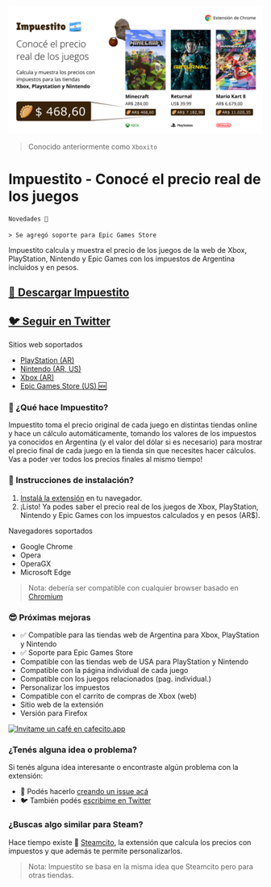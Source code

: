 ![Impuestito](/assets/impuestito-cover.jpg "Impuestito Cover")

> Conocido anteriormente como `Xboxito`

# Impuestito - Conocé el precio real de los juegos

```
Novedades 🥳

> Se agregó soporte para Epic Games Store
```


Impuestito calcula y muestra el precio de los juegos de la web de Xbox, PlayStation, Nintendo y Epic Games con los impuestos de Argentina incluidos y en pesos.

## [🎁 Descargar Impuestito](https://chrome.google.com/webstore/detail/impuestito/kodbfkngjgckpmipedoomkdhhihioaio/related?hl=es)
## [🐦 Seguir en Twitter](https://twitter.com/GamePassDayOne/status/1480886877490143232)

Sitios web soportados
- [PlayStation (AR)](https://store.playstation.com/es-ar/category/35027334-375e-423b-b500-0d4d85eff784)
- [Nintendo (AR, US)](https://store.nintendo.com.ar/)
- [Xbox (AR)](https://www.xbox.com/es-ar/games/all-games)
- [Epic Games Store (US) 🆕](https://www.epicgames.com/store/en-US/)

### 🙋 ¿Qué hace Impuestito?

Impuestito toma el precio original de cada juego en distintas tiendas online y hace un cálculo automáticamente, tomando los valores de los impuestos ya conocidos en Argentina (y el valor del dólar si es necesario) para mostrar el precio final de cada juego en la tienda sin que necesites hacer cálculos. Vas a poder ver todos los precios finales al mismo tiempo!

### 📖 Instrucciones de instalación?

1. [Instalá la extensión](https://chrome.google.com/webstore/detail/impuestito/kodbfkngjgckpmipedoomkdhhihioaio/related?hl=es) en tu navegador.
2. ¡Listo! Ya podes saber el precio real de los juegos de Xbox, PlayStation, Nintendo y Epic Games con los impuestos calculados y en pesos (AR$).

Navegadores soportados
- Google Chrome
- Opera
- OperaGX
- Microsoft Edge

> Nota: debería ser compatible con cualquier browser basado en [Chromium](https://es.wikipedia.org/wiki/Chromium_(navegador))



### 😎 Próximas mejoras
- ✅ Compatible para las tiendas web de Argentina para Xbox, PlayStation y Nintendo
- ✅ Soporte para Epic Games Store
- Compatible con las tiendas web de USA para PlayStation y Nintendo
- Compatible con la página individual de cada juego
- Compatible con los juegos relacionados (pag. individual.)
- Personalizar los impuestos
- Compatible con el carrito de compras de Xbox (web)
- Sitio web de la extensión
- Versión para Firefox

[![Invitame un café en cafecito.app](https://cdn.cafecito.app/imgs/buttons/button_2.svg)](https://cafecito.app/impuestito)

### ¿Tenés alguna idea o problema?

Si tenés alguna idea interesante o encontraste algún problema con la extensión:

- 🐞 Podés hacerlo [creando un issue acá](https://github.com/lucasromerodb/xboxito/issues/new/choose)
- 🐦 También podés [escribime en Twitter](https://twitter.com/GamePassDayOne)

### ¿Buscas algo similar para Steam?

Hace tiempo existe 👑 [Steamcito](https://github.com/emilianog94/Steamcito-Precios-Steam-Argentina-Impuestos-Incluidos), la extensión que calcula los precios con impuestos y que además te permite personalizarlos.

> Nota: Impuestito se basa en la misma idea que Steamcito pero para otras tiendas.


